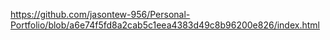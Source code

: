 https://github.com/jasontew-956/Personal-Portfolio/blob/a6e74f5fd8a2cab5c1eea4383d49c8b96200e826/index.html
